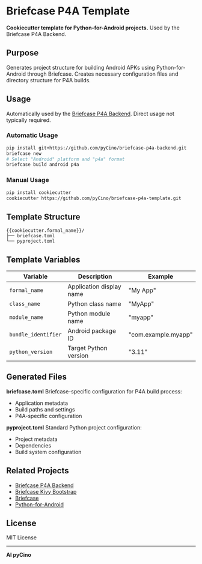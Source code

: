 # Briefcase P4A Template

**Cookiecutter template for Python-for-Android projects.** Used by the Briefcase P4A Backend.

## Purpose

Generates project structure for building Android APKs using Python-for-Android through Briefcase. Creates necessary configuration files and directory structure for P4A builds.

## Usage

Automatically used by the [Briefcase P4A Backend](https://github.com/pyCino/briefcase-p4a-backend). Direct usage not typically required.

### Automatic Usage

```bash
pip install git+https://github.com/pyCino/briefcase-p4a-backend.git
briefcase new
# Select "Android" platform and "p4a" format
briefcase build android p4a
```

### Manual Usage

```bash
pip install cookiecutter
cookiecutter https://github.com/pyCino/briefcase-p4a-template.git
```

## Template Structure

```
{{cookiecutter.formal_name}}/
├── briefcase.toml
└── pyproject.toml
```

## Template Variables

| Variable | Description | Example |
|----------|-------------|---------|
| `formal_name` | Application display name | "My App" |
| `class_name` | Python class name | "MyApp" |
| `module_name` | Python module name | "myapp" |
| `bundle_identifier` | Android package ID | "com.example.myapp" |
| `python_version` | Target Python version | "3.11" |

## Generated Files

**briefcase.toml**
Briefcase-specific configuration for P4A build process:
- Application metadata
- Build paths and settings
- P4A-specific configuration

**pyproject.toml**
Standard Python project configuration:
- Project metadata
- Dependencies
- Build system configuration

## Related Projects

- [Briefcase P4A Backend](https://github.com/pyCino/briefcase-p4a-backend)
- [Briefcase Kivy Bootstrap](https://github.com/pyCino/briefcase-kivy-bootstrap)
- [Briefcase](https://github.com/beeware/briefcase)
- [Python-for-Android](https://github.com/kivy/python-for-android)

## License

MIT License

---

**Al pyCino** 
